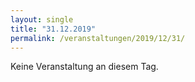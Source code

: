 ```yaml
---
layout: single
title: "31.12.2019"
permalink: /veranstaltungen/2019/12/31/
---
```


Keine Veranstaltung an diesem Tag.
